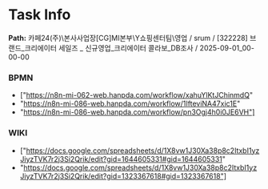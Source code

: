 # Task Info

**Path:** 카페24(주)\본사사업장\[CG]MI본부\Y쇼핑센터팀\영업 / srum / [322228] 브랜드_크리에이터 세일즈 _ 신규영업_크리에이터 콜라보_DB조사 / 2025-09-01_00-00-00

### BPMN
- ["https://n8n-mi-062-web.hanpda.com/workflow/xahuYlKtJChinmdQ"
- "https://n8n-mi-086-web.hanpda.com/workflow/1IfteviNA47xic1E"
- "https://n8n-mi-086-web.hanpda.com/workflow/pn3Ogj4h0i0JE6VH"]

### WIKI
- ["https://docs.google.com/spreadsheets/d/1X8vw1J30Xa38p8c2ItxbI1yzJiyzTVK7r2j3Si2Qrik/edit?gid=1644605331#gid=1644605331"
- "https://docs.google.com/spreadsheets/d/1X8vw1J30Xa38p8c2ItxbI1yzJiyzTVK7r2j3Si2Qrik/edit?gid=1323367618#gid=1323367618"]

